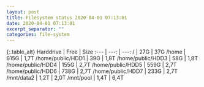 ```yaml
---
layout: post
title: Filesystem status 2020-04-01 07:13:01
date: 2020-04-01 07:13:01
excerpt_separator: ""
categories: file-system
---
```

{:.table_alt}
Harddrive | Free | Size
:--- | ---: | ---:
/ | 27G | 37G
/home | 615G | 1,7T
/home/public/HDD1 | 39G | 1,8T
/home/public/HDD3 | 58G | 1,8T
/home/public/HDD4 | 155G | 2,7T
/home/public/HDD5 | 559G | 2,7T
/home/public/HDD6 | 738G | 2,7T
/home/public/HDD7 | 233G | 2,7T
/mnt/data2 | 1,2T | 2,0T
/mnt/pool | 1,4T | 6,4T
